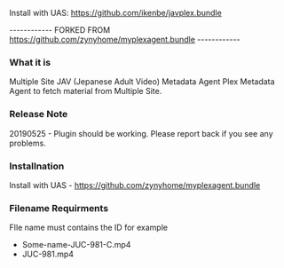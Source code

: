Install with UAS: https://github.com/ikenbe/javplex.bundle

------------ FORKED FROM https://github.com/zynyhome/myplexagent.bundle ------------

### What it is
Multiple Site JAV (Jepanese Adult Video) Metadata Agent
Plex Metadata Agent to fetch material from Multiple Site.

### Release Note
20190525 - Plugin should be working. Please report back if you see any problems.

### Installnation
Install with UAS - https://github.com/zynyhome/myplexagent.bundle

### Filename Requirments
FIle name must contains the ID for example 
* Some-name-JUC-981-C.mp4
* JUC-981.mp4
